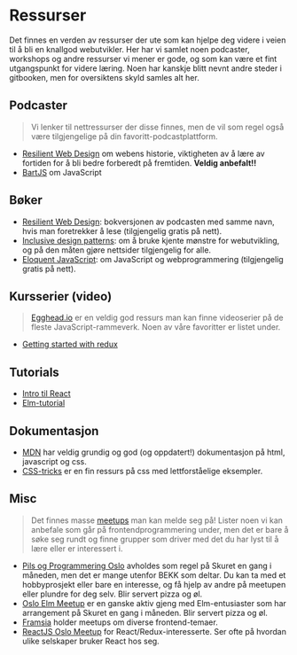 # Ressurser

Det finnes en verden av ressurser der ute som kan hjelpe deg videre i veien til å bli en knallgod webutvikler.
Her har vi samlet noen podcaster, workshops og andre ressurser vi mener er gode, og som kan være et fint utgangspunkt for videre læring.
Noen har kanskje blitt nevnt andre steder i gitbooken, men for oversiktens skyld samles alt her.

## Podcaster

> Vi lenker til nettressurser der disse finnes, men de vil som regel også være tilgjengelige på din favoritt-podcastplattform.

* [Resilient Web Design](https://podfanatic.com/podcast/resilient-web-design) om webens historie, viktigheten av å lære av fortiden for å bli bedre forberedt på fremtiden. **Veldig anbefalt!!**
* [BartJS](https://soundcloud.com/bartjs) om JavaScript

## Bøker
* [Resilient Web Design](https://resilientwebdesign.com/): bokversjonen av podcasten med samme navn, hvis man foretrekker å lese (tilgjengelig gratis på nett).
* [Inclusive design patterns](https://shop.smashingmagazine.com/products/inclusive-design-patterns): om å bruke kjente mønstre for webutvikling, og på den måten gjøre nettsider tilgjengelig for alle.
* [Eloquent JavaScript](http://eloquentjavascript.net/): om JavaScript og webprogrammering (tilgjengelig gratis på nett).

## Kursserier (video)

> [Egghead.io](https://egghead.io/) er en veldig god ressurs man kan finne videoserier på de fleste JavaScript-rammeverk. Noen av våre favoritter er listet under.

* [Getting started with redux](https://egghead.io/courses/getting-started-with-redux)

## Tutorials
* [Intro til React](https://facebook.github.io/react/tutorial/tutorial.html)
* [Elm-tutorial](https://www.elm-tutorial.org/en-v01/)

## Dokumentasjon
* [MDN](https://developer.mozilla.org/en-US/) har veldig grundig og god (og oppdatert!) dokumentasjon på html, javascript og css.
* [CSS-tricks](https://css-tricks.com/) er en fin ressurs på css med lettforståelige eksempler.

## Misc

> Det finnes masse [meetups](meetup.com) man kan melde seg på! Lister noen vi kan anbefale som går på frontendprogrammering under, men det er bare å søke seg rundt og finne grupper som driver med det du har lyst til å lære eller er interessert i.

* [Pils og Programmering Oslo](https://www.meetup.com/Pils-og-Programmering-Oslo/) avholdes som regel på Skuret en gang i måneden, men det er mange utenfor BEKK som deltar. Du kan ta med et hobbyprosjekt eller bare en interesse, og få hjelp av andre på meetupen eller plundre for deg selv. Blir servert pizza og øl.
* [Oslo Elm Meetup](https://www.meetup.com/oslo-elm-meetup/) er en ganske aktiv gjeng med Elm-entusiaster som har arrangement på Skuret en gang i måneden. Blir servert pizza og øl.
* [Framsia](https://www.meetup.com/framsia/) holder meetups om diverse frontend-temaer.
* [ReactJS Oslo Meetup](https://www.meetup.com/ReactJS-Oslo-Meetup/) for React/Redux-interesserte. Ser ofte på hvordan ulike selskaper bruker React hos seg.
